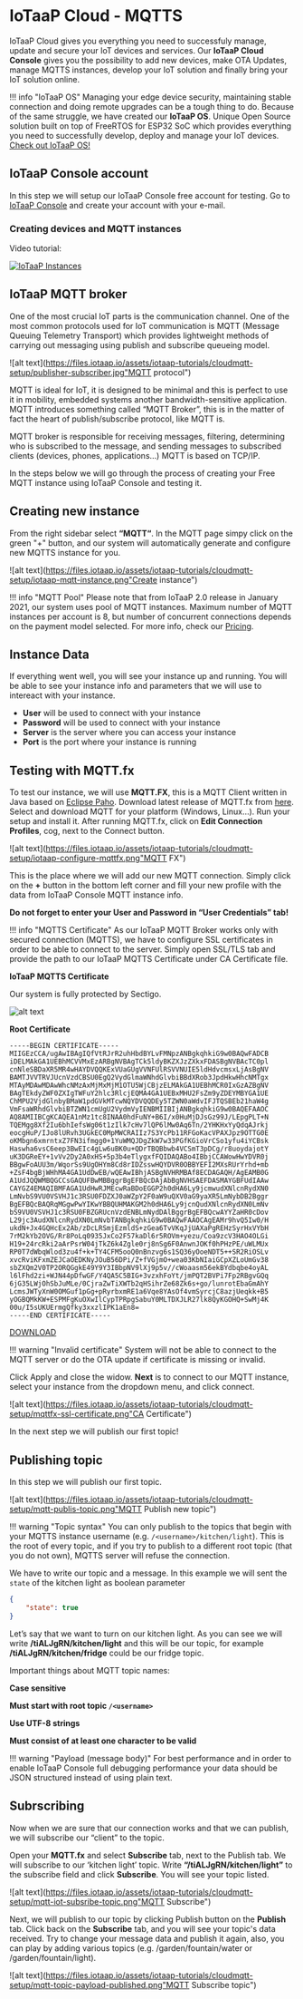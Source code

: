 # IoTaaP Cloud - MQTTS

IoTaaP Cloud gives you everything you need to successfuly manage, update and secure your IoT devices and services. Our **IoTaaP Cloud Console** gives you the possibility
to add new devices, make OTA Updates, manage MQTTS instances, develop your IoT solution and finally bring your IoT solution online. 

!!! info "IoTaaP OS"
    Managing your edge device security, maintaining stable connection and doing remote upgrades can be a tough thing to do. Because of the same struggle, we have created
    our **IoTaaP OS**. Unique Open Source solution built on top of FreeRTOS for ESP32 SoC which provides everything you need to successfully develop, deploy and manage your IoT devices. [Check out IoTaaP OS!](https://docs.iotaap.io/docs-iotaap-os/)

## IoTaaP Console account

In this step we will setup our IoTaaP Console free account for testing. Go to [IoTaaP Console](https://console.iotaap.io/auth/register) and create your account with your e-mail.

### Creating devices and MQTT instances

Video tutorial:

[![IoTaaP Instances](http://img.youtube.com/vi/zupJiFhtNBg/0.jpg)](http://www.youtube.com/watch?v=zupJiFhtNBg "IoTaaP Instances")

## IoTaaP MQTT broker

One of the most crucial IoT parts is the communication channel. One of the most common protocols used for IoT communication is MQTT (Message Queuing Telemetry Transport) which provides lightweight methods of carrying out messaging using publish and subscribe queueing model.

![alt text](https://files.iotaap.io/assets/iotaap-tutorials/cloudmqtt-setup/publisher-subscriber.jpg"MQTT protocol")

MQTT is ideal for IoT, it is designed to be minimal and this is perfect to use it in mobility, embedded systems another bandwidth-sensitive application. MQTT introduces something called “MQTT Broker”, this is in the matter of fact the heart of publish/subscribe protocol, like MQTT is.

MQTT broker is responsible for receiving messages, filtering, determining who is subscribed to the message, and sending messages to subscribed clients (devices, phones, applications…) MQTT is based on TCP/IP.

In the steps below we will go through the process of creating your Free MQTT instance using IoTaaP Console and testing it.

## Creating new instance

From the right sidebar select **“MQTT“**. In the MQTT page simpy click on the green "+" button, and our system will automatically generate and configure new MQTTS instance for you. 

![alt text](https://files.iotaap.io/assets/iotaap-tutorials/cloudmqtt-setup/iotaap-mqtt-instance.png"Create instance")

!!! info "MQTT Pool"
    Please note that from IoTaaP 2.0 release in January 2021, our system uses pool of MQTT instances. Maximum number of MQTT instances per account is 8, but number of concurrent connections depends on the payment model selected. For more info, check our [Pricing](https://www.iotaap.io/pricing/). 


## Instance Data

If everything went well, you will see your instance up and running. You will be able to see your instance info and parameters that we will use to intereact with your instance.

- **User** will be used to connect with your instance
- **Password** will be used to connect with your instance
- **Server** is the server where you can access your instance
- **Port** is the port where your instance is running

## Testing with MQTT.fx

To test our instance, we will use **MQTT.FX**, this  is a MQTT Client written in Java based on [Eclipse Paho](http://www.eclipse.org/paho/). Download latest release of MQTT.fx from [here](https://mqttfx.jensd.de/index.php/download). Select and download MQTT for your platform (Windows, Linux…). Run your setup and install it. After running MQTT.fx, click on **Edit Connection Profiles**, cog, next to the Connect button.

![alt text](https://files.iotaap.io/assets/iotaap-tutorials/cloudmqtt-setup/iotaap-configure-mqttfx.png"MQTT FX")

This is the place where we will add our new MQTT connection. Simply click on the **+** button in the bottom left corner and fill your new profile with the data from IoTaaP Console MQTT instance info.


**Do not forget to enter your User and Password in “User Credentials” tab!**

!!! info "MQTTS Certificate"
    As our IoTaaP MQTT Broker works only with secured connection (MQTTS), we have to configure SSL certificates in order to be able to connect to the server. 
    Simply open SSL/TLS tab and provide the path to our IoTaaP MQTTS Certificate under CA Certificate file. 

**IoTaaP MQTTS Certificate**

Our system is fully protected by Sectigo.

![alt text](https://files.iotaap.io/assets/iotaap-os/assets/sectigo_seal.png )

**Root Certificate**

```
-----BEGIN CERTIFICATE-----
MIIGEzCCA/ugAwIBAgIQfVtRJrR2uhHbdBYLvFMNpzANBgkqhkiG9w0BAQwFADCB
iDELMAkGA1UEBhMCVVMxEzARBgNVBAgTCk5ldyBKZXJzZXkxFDASBgNVBAcTC0pl
cnNleSBDaXR5MR4wHAYDVQQKExVUaGUgVVNFUlRSVVNUIE5ldHdvcmsxLjAsBgNV
BAMTJVVTRVJUcnVzdCBSU0EgQ2VydGlmaWNhdGlvbiBBdXRob3JpdHkwHhcNMTgx
MTAyMDAwMDAwWhcNMzAxMjMxMjM1OTU5WjCBjzELMAkGA1UEBhMCR0IxGzAZBgNV
BAgTEkdyZWF0ZXIgTWFuY2hlc3RlcjEQMA4GA1UEBxMHU2FsZm9yZDEYMBYGA1UE
ChMPU2VjdGlnbyBMaW1pdGVkMTcwNQYDVQQDEy5TZWN0aWdvIFJTQSBEb21haW4g
VmFsaWRhdGlvbiBTZWN1cmUgU2VydmVyIENBMIIBIjANBgkqhkiG9w0BAQEFAAOC
AQ8AMIIBCgKCAQEA1nMz1tc8INAA0hdFuNY+B6I/x0HuMjDJsGz99J/LEpgPLT+N
TQEMgg8Xf2Iu6bhIefsWg06t1zIlk7cHv7lQP6lMw0Aq6Tn/2YHKHxYyQdqAJrkj
eocgHuP/IJo8lURvh3UGkEC0MpMWCRAIIz7S3YcPb11RFGoKacVPAXJpz9OTTG0E
oKMbgn6xmrntxZ7FN3ifmgg0+1YuWMQJDgZkW7w33PGfKGioVrCSo1yfu4iYCBsk
Haswha6vsC6eep3BwEIc4gLw6uBK0u+QDrTBQBbwb4VCSmT3pDCg/r8uoydajotY
uK3DGReEY+1vVv2Dy2A0xHS+5p3b4eTlygxfFQIDAQABo4IBbjCCAWowHwYDVR0j
BBgwFoAUU3m/WqorSs9UgOHYm8Cd8rIDZsswHQYDVR0OBBYEFI2MXsRUrYrhd+mb
+ZsF4bgBjWHhMA4GA1UdDwEB/wQEAwIBhjASBgNVHRMBAf8ECDAGAQH/AgEAMB0G
A1UdJQQWMBQGCCsGAQUFBwMBBggrBgEFBQcDAjAbBgNVHSAEFDASMAYGBFUdIAAw
CAYGZ4EMAQIBMFAGA1UdHwRJMEcwRaBDoEGGP2h0dHA6Ly9jcmwudXNlcnRydXN0
LmNvbS9VU0VSVHJ1c3RSU0FDZXJ0aWZpY2F0aW9uQXV0aG9yaXR5LmNybDB2Bggr
BgEFBQcBAQRqMGgwPwYIKwYBBQUHMAKGM2h0dHA6Ly9jcnQudXNlcnRydXN0LmNv
bS9VU0VSVHJ1c3RSU0FBZGRUcnVzdENBLmNydDAlBggrBgEFBQcwAYYZaHR0cDov
L29jc3AudXNlcnRydXN0LmNvbTANBgkqhkiG9w0BAQwFAAOCAgEAMr9hvQ5Iw0/H
ukdN+Jx4GQHcEx2Ab/zDcLRSmjEzmldS+zGea6TvVKqJjUAXaPgREHzSyrHxVYbH
7rM2kYb2OVG/Rr8PoLq0935JxCo2F57kaDl6r5ROVm+yezu/Coa9zcV3HAO4OLGi
H19+24rcRki2aArPsrW04jTkZ6k4Zgle0rj8nSg6F0AnwnJOKf0hPHzPE/uWLMUx
RP0T7dWbqWlod3zu4f+k+TY4CFM5ooQ0nBnzvg6s1SQ36yOoeNDT5++SR2RiOSLv
xvcRviKFxmZEJCaOEDKNyJOuB56DPi/Z+fVGjmO+wea03KbNIaiGCpXZLoUmGv38
sbZXQm2V0TP2ORQGgkE49Y9Y3IBbpNV9lXj9p5v//cWoaasm56ekBYdbqbe4oyAL
l6lFhd2zi+WJN44pDfwGF/Y4QA5C5BIG+3vzxhFoYt/jmPQT2BVPi7Fp2RBgvGQq
6jG35LWjOhSbJuMLe/0CjraZwTiXWTb2qHSihrZe68Zk6s+go/lunrotEbaGmAhY
LcmsJWTyXnW0OMGuf1pGg+pRyrbxmRE1a6Vqe8YAsOf4vmSyrcjC8azjUeqkk+B5
yOGBQMkKW+ESPMFgKuOXwIlCypTPRpgSabuY0MLTDXJLR27lk8QyKGOHQ+SwMj4K
00u/I5sUKUErmgQfky3xxzlIPK1aEn8=
-----END CERTIFICATE-----
```

[DOWNLOAD](https://files.iotaap.io/assets/iotaap-os/assets/ca.crt)

!!! warning "Invalid certificate"
    System will not be able to connect to the MQTT server or do the OTA update if certificate is missing or invalid.

Click Apply and close the widow. **Next** is to connect to our MQTT instance, select your instance from the dropdown menu, and click connect.

![alt text](https://files.iotaap.io/assets/iotaap-tutorials/cloudmqtt-setup/mqttfx-ssl-certificate.png"CA Certificate")

In the next step we will publish our first topic!

## Publishing topic

In this step we will publish our first topic.

![alt text](https://files.iotaap.io/assets/iotaap-tutorials/cloudmqtt-setup/mqtt-publis-topic.png"MQTT Publish new topic")

!!! warning "Topic syntax"
    You can only publish to the topics that begin with your MQTTS instance username (e.g. `/<username>/kitchen/light`). This is the root of every topic, and
    if you try to publish to a different root topic (that you do not own), MQTTS server will refuse the connection.

We have to write our topic and a message. In this example we will sent the `state` of the kitchen light as boolean parameter

``` json
{
	"state": true
}
```

Let’s say that we want to turn on our kitchen light. As you can see we will write **/tiALJgRN/kitchen/light** and this will be our topic, for example **/tiALJgRN/kitchen/fridge** could be our fridge topic.

Important things about MQTT topic names:

**Case sensitive**

**Must start with root topic `/<username>`**

**Use UTF-8 strings**

**Must consist of at least one character to be valid**

!!! warning "Payload (message body)"
    For best performance and in order to enable IoTaaP Console full debugging performance your data should be JSON structured instead of using plain text.


## Subrscribing

Now when we are sure that our connection works and that we can publish, we will subscribe our “client” to the topic.

Open your **MQTT.fx** and select **Subscribe** tab, next to the Publish tab. We will subscribe to our ‘kitchen light’ topic. Write **“/tiALJgRN/kitchen/light”** to the subscribe field and click **Subscribe**. You will see your topic listed.

![alt text](https://files.iotaap.io/assets/iotaap-tutorials/cloudmqtt-setup/mqtt-iot-subsribe-topic.png"MQTT Subscribe")

Next, we will publish to our topic by clicking Publish button on the **Publish** tab. Click back on the **Subscribe** tab, and you will see your topic's data received. Try to change your message data and publish it again, also, you can play by adding various topics (e.g. /garden/fountain/water or /garden/fountain/light).

![alt text](https://files.iotaap.io/assets/iotaap-tutorials/cloudmqtt-setup/mqtt-topic-payload-published.png"MQTT Subscribe topic")